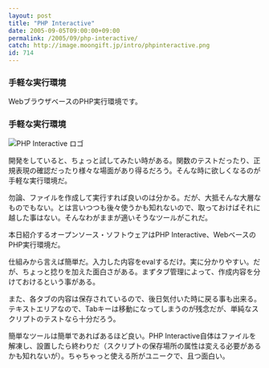 ```yaml
---
layout: post
title: "PHP Interactive"
date: 2005-09-05T09:00:00+09:00
permalink: /2005/09/php-interactive/
catch: http://image.moongift.jp/intro/phpinteractive.png
id: 714
---
```

### 手軽な実行環境
  
WebブラウザベースのPHP実行環境です。  
<!--more-->  

### 手軽な実行環境
  

![PHP Interactive ロゴ](http://image.moongift.jp/intro/phpinteractive.png "PHP Interactive ロゴ")

  

開発をしていると、ちょっと試してみたい時がある。関数のテストだったり、正規表現の確認だったり様々な場面があり得るだろう。そんな時に欲しくなるのが手軽な実行環境だ。

  

勿論、ファイルを作成して実行すれば良いのは分かる。だが、大抵そんな大層なものでもない。とは言いつつも後々使うかも知れないので、取っておけばそれに越した事はない。そんなわがままが適いそうなツールがこれだ。

  

本日紹介するオープンソース・ソフトウェアはPHP Interactive、WebベースのPHP実行環境だ。

  

仕組みから言えば簡単だ。入力した内容をevalするだけ。実に分かりやすい。だが、ちょっと捻りを加えた面白さがある。まずタブ管理によって、作成内容を分けておけるという事がある。

  

また、各タブの内容は保存されているので、後日気付いた時に戻る事も出来る。テキストエリアなので、Tabキーは移動になってしまうのが残念だが、単純なスクリプトのテストなら十分だろう。

  

簡単なツールは簡単であればあるほど良い。PHP Interactive自体はファイルを解凍し、設置したら終わりだ（スクリプトの保存場所の属性は変える必要があるかも知れないが）。ちゃちゃっと使える所がユニークで、且つ面白い。

